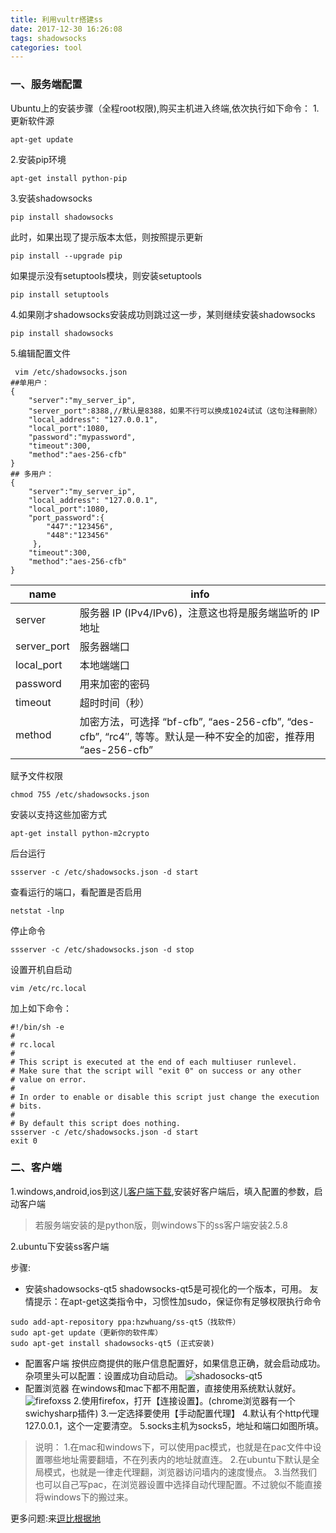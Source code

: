```yaml
---
title: 利用vultr搭建ss
date: 2017-12-30 16:26:08
tags: shadowsocks
categories: tool
---
```

### 一、服务端配置
Ubuntu上的安装步骤（全程root权限),购买主机进入终端,依次执行如下命令：
1.更新软件源
```
apt-get update
```
2.安装pip环境
```
apt-get install python-pip
```
3.安装shadowsocks
```
pip install shadowsocks
```
此时，如果出现了提示版本太低，则按照提示更新
```
pip install --upgrade pip
```
如果提示没有setuptools模块，则安装setuptools
```
pip install setuptools
```
4.如果刚才shadowsocks安装成功则跳过这一步，某则继续安装shadowsocks
```
pip install shadowsocks
```
5.编辑配置文件
```
 vim /etc/shadowsocks.json
##单用户：
{
    "server":"my_server_ip",
    "server_port":8388,//默认是8388，如果不行可以换成1024试试（这句注释删除）
    "local_address": "127.0.0.1",
    "local_port":1080,
    "password":"mypassword",
    "timeout":300,
    "method":"aes-256-cfb"
}
## 多用户：
{
    "server":"my_server_ip",
    "local_address": "127.0.0.1",
    "local_port":1080,
    "port_password":{
        "447":"123456",
        "448":"123456"
     },
    "timeout":300,
    "method":"aes-256-cfb"
}
```


name|info
--|--
server|	服务器 IP (IPv4/IPv6)，注意这也将是服务端监听的 IP 地址
server_port	|服务器端口
local_port|	本地端端口
password|用来加密的密码
timeout	|超时时间（秒）
method	|加密方法，可选择 “bf-cfb”, “aes-256-cfb”, “des-cfb”, “rc4″, 等等。默认是一种不安全的加密，推荐用 “aes-256-cfb”
赋予文件权限
```
chmod 755 /etc/shadowsocks.json
```
安装以支持这些加密方式
```
apt-get install python-m2crypto
```
后台运行
```
ssserver -c /etc/shadowsocks.json -d start
```
查看运行的端口，看配置是否启用
```
netstat -lnp
```
停止命令
```
ssserver -c /etc/shadowsocks.json -d stop
```
设置开机自启动
```
vim /etc/rc.local
```
 加上如下命令：
```
#!/bin/sh -e
#
# rc.local
#
# This script is executed at the end of each multiuser runlevel.
# Make sure that the script will "exit 0" on success or any other
# value on error.
#
# In order to enable or disable this script just change the execution
# bits.
#
# By default this script does nothing.
ssserver -c /etc/shadowsocks.json -d start
exit 0
```
### 二、客户端
1.windows,android,ios到这儿[客户端下载](https://github.com/shadowsocks),安装好客户端后，填入配置的参数，启动客户端
> 若服务端安装的是python版，则windows下的ss客户端安装2.5.8

2.ubuntu下安装ss客户端

步骤:
- 安装shadowsocks-qt5
shadowsocks-qt5是可视化的一个版本，可用。
友情提示：在apt-get这类指令中，习惯性加sudo，保证你有足够权限执行命令
```
sudo add-apt-repository ppa:hzwhuang/ss-qt5（找软件）
sudo apt-get update（更新你的软件库）
sudo apt-get install shadowsocks-qt5 (正式安装)
```
- 配置客户端
按供应商提供的账户信息配置好，如果信息正确，就会启动成功。杂项里头可以配置：设置成功自动启动。
![shadosocks-qt5](https://raw.githubusercontent.com/Vaniot-s/picture/master/shodwsocks-qt5.jpg)
- 配置浏览器
在windows和mac下都不用配置，直接使用系统默认就好。
![firefoxss](https://raw.githubusercontent.com/Vaniot-s/picture/master/firefoxss.png)
2.使用firefox，打开【连接设置】。(chrome浏览器有一个swichysharp插件)
3.一定选择要使用【手动配置代理】
4.默认有个http代理127.0.0.1，这个一定要清空。 
5.socks主机为socks5，地址和端口如图所填。
>说明：
1.在mac和windows下，可以使用pac模式，也就是在pac文件中设置哪些地址需要翻墙，不在列表内的地址就直连。
2.在ubuntu下默认是全局模式，也就是一律走代理翻，浏览器访问墙内的速度慢点。
3.当然我们也可以自己写pac，在浏览器设置中选择自动代理配置。不过貌似不能直接将windows下的搬过来。

更多问题:来[逗比根据地 ](https://doub.io)
